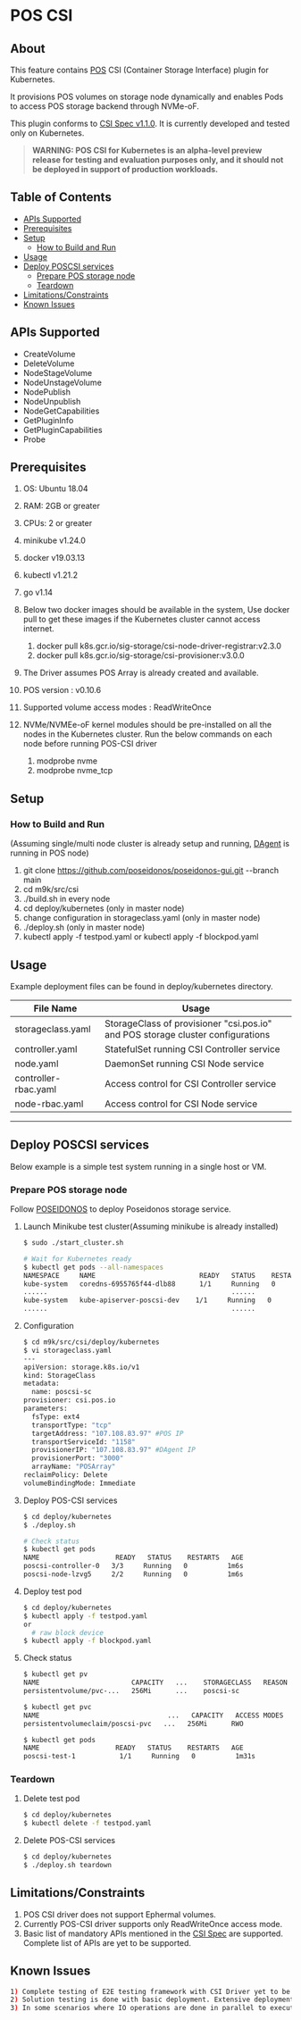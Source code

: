 # POS CSI


## About

This feature contains [POS](https://github.com/poseidonos/poseidonos) CSI (Container Storage Interface) plugin for Kubernetes.

It provisions POS volumes on storage node dynamically and enables Pods to access POS storage backend through NVMe-oF.

This plugin conforms to [CSI Spec v1.1.0](https://github.com/container-storage-interface/spec/blob/v1.1.0/spec.md). It is currently developed and tested only on Kubernetes.


>**WARNING: POS CSI for Kubernetes is an alpha-level preview release for testing and evaluation purposes only, and it should not be deployed in support of production workloads.**

## Table of Contents

  - [APIs Supported](#apis-supported)
  - [Prerequisites](#prerequisites)
  - [Setup](#setup)
    - [How to Build and Run](#how-to-build-and-run)
  - [Usage](#usage)
  - [Deploy POSCSI services](#deploy-poscsi-services)
    - [Prepare POS storage node](#prepare-pos-storage-node)
    - [Teardown](#teardown)
  - [Limitations/Constraints](#limitationsconstraints)
  - [Known Issues](#known-issues)

## APIs Supported

* CreateVolume
* DeleteVolume
* NodeStageVolume
* NodeUnstageVolume
* NodePublish
* NodeUnpublish
* NodeGetCapabilities
* GetPluginInfo
* GetPluginCapabilities
* Probe


## Prerequisites
1. OS: Ubuntu 18.04
2. RAM: 2GB or greater
3. CPUs: 2 or greater
4. minikube v1.24.0
5. docker v19.03.13
6. kubectl v1.21.2
7. go v1.14
8. Below two docker images should be available in the system, Use docker pull to get these images if the Kubernetes cluster cannot access internet.
   1) docker pull k8s.gcr.io/sig-storage/csi-node-driver-registrar:v2.3.0
   2) docker pull k8s.gcr.io/sig-storage/csi-provisioner:v3.0.0
9.  The Driver assumes POS Array is already created and available.
10. POS version : v0.10.6
11. Supported volume access modes : ReadWriteOnce

12. NVMe/NVMEe-oF kernel modules should be pre-installed on all the nodes in the Kubernetes cluster. Run the below commands on each node before running POS-CSI driver
    1)  modprobe nvme
    2)  modprobe nvme_tcp

## Setup
### How to Build and Run
(Assuming single/multi node cluster is already setup and running, [DAgent](https://github.com/poseidonos/poseidonos-gui/tree/main/src/dagent) is running in POS node)

1) git clone https://github.com/poseidonos/poseidonos-gui.git --branch main
2) cd m9k/src/csi
3) ./build.sh in every node
4) cd deploy/kubernetes (only in master node)
5) change configuration in storageclass.yaml (only in master node)
6) ./deploy.sh (only in master node)
7) kubectl apply -f testpod.yaml
	or
   kubectl apply -f blockpod.yaml

## Usage

Example deployment files can be found in deploy/kubernetes directory.

| File Name            | Usage                                         |
| -------------------- | -----                                         |
| storageclass.yaml    | StorageClass of provisioner "csi.pos.io" and POS storage cluster configurations	       |
| controller.yaml      | StatefulSet running CSI Controller service    |
| node.yaml            | DaemonSet running CSI Node service            |
| controller-rbac.yaml | Access control for CSI Controller service     |
| node-rbac.yaml       | Access control for CSI Node service           |


---




## Deploy POSCSI services
Below example is a simple test system running in a single host or VM.
### Prepare POS storage node
Follow [POSEIDONOS](https://github.com/poseidonos/poseidonos/blob/main/README.md) to deploy Poseidonos storage service.

1. Launch Minikube test cluster(Assuming minikube is already installed)
    ```bash
    $ sudo ./start_cluster.sh

    # Wait for Kubernetes ready
    $ kubectl get pods --all-namespaces
    NAMESPACE     NAME                          READY   STATUS    RESTARTS   AGE
    kube-system   coredns-6955765f44-dlb88      1/1     Running   0          81s
    ......                                              ......
    kube-system   kube-apiserver-poscsi-dev    1/1     Running   0          67s
    ......                                              ......
    ```
2. Configuration
    ```bash
   $ cd m9k/src/csi/deploy/kubernetes
   $ vi storageclass.yaml
    ---
    apiVersion: storage.k8s.io/v1
    kind: StorageClass
    metadata:
      name: poscsi-sc
    provisioner: csi.pos.io
    parameters:
      fsType: ext4
      transportType: "tcp"
      targetAddress: "107.108.83.97" #POS IP
      transportServiceId: "1158"
      provisionerIP: "107.108.83.97" #DAgent IP
      provisionerPort: "3000"
      arrayName: "POSArray"
    reclaimPolicy: Delete
    volumeBindingMode: Immediate
    ```

3. Deploy POS-CSI services
    ```bash
    $ cd deploy/kubernetes
    $ ./deploy.sh

    # Check status
    $ kubectl get pods
    NAME                   READY   STATUS    RESTARTS   AGE
    poscsi-controller-0   3/3     Running   0          1m6s
    poscsi-node-lzvg5     2/2     Running   0          1m6s
    ```
4. Deploy test pod
    ```bash
    $ cd deploy/kubernetes
    $ kubectl apply -f testpod.yaml
    or 
      # raw block device
    $ kubectl apply -f blockpod.yaml
    ```
5. Check status
    ```bash
    $ kubectl get pv
    NAME                       CAPACITY   ...    STORAGECLASS   REASON   AGE
    persistentvolume/pvc-...   256Mi      ...    poscsi-sc               33s

    $ kubectl get pvc
    NAME                                ...   CAPACITY   ACCESS MODES   STORAGECLASS   AGE
    persistentvolumeclaim/poscsi-pvc   ...   256Mi      RWO            poscsi-sc     34s

    $ kubectl get pods
    NAME                   READY   STATUS    RESTARTS   AGE
    poscsi-test-1           1/1     Running   0          1m31s
    ```
### Teardown
1. Delete test pod
    ```bash
    $ cd deploy/kubernetes
    $ kubectl delete -f testpod.yaml
    ```
2. Delete POS-CSI services
    ```bash
    $ cd deploy/kubernetes
    $ ./deploy.sh teardown
    ```
## Limitations/Constraints 
1) POS CSI driver does not support Ephermal volumes.
2) Currently POS-CSI driver supports only ReadWriteOnce access mode.
3) Basic list of mandatory APIs mentioned in the [CSI Spec](https://github.com/container-storage-interface/spec/blob/v0.1.0/spec.md) are supported. Complete list of APIs are yet to be supported. 
## Known Issues
```bash
1) Complete testing of E2E testing framework with CSI Driver yet to be done
2) Solution testing is done with basic deployment. Extensive deployment testing and benchmarking are yet to be done
3) In some scenarios where IO operations are done in parallel to execution of create/delete volumes in Kubernetes cluster might result in data loss as well as array reset. In this scenario, Poseidon storage needs to be reset.
```

